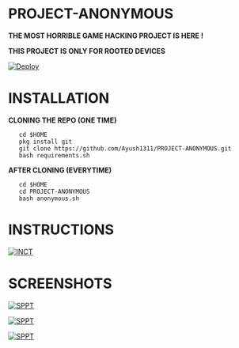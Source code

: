 # PROJECT-ANONYMOUS

**THE MOST HORRIBLE GAME HACKING PROJECT IS HERE !**

**THIS PROJECT IS ONLY FOR ROOTED DEVICES**

[![Deploy](https://telegra.ph/file/7ca5bc0f3e72ac82edb1f.jpg)](https://ayush1311.github.io/PROJECT-ANONYMOUS/)

# INSTALLATION

**CLONING THE REPO (ONE TIME)**

```
   cd $HOME
   pkg install git
   git clone https://github.com/Ayush1311/PROJECT-ANONYMOUS.git    
   bash requirements.sh
```

**AFTER CLONING (EVERYTIME)**
```
   cd $HOME
   cd PROJECT-ANONYMOUS
   bash anonymous.sh
```
# INSTRUCTIONS
[![INCT](https://telegra.ph/file/d1410d93afc95075703a9.png)]()

# SCREENSHOTS

[![SPPT](https://telegra.ph/file/c1d18c72958d5125f417d.png)]()

[![SPPT](https://telegra.ph/file/1e5f3fff17e722f6fe91c.png)]()

[![SPPT](https://telegra.ph/file/5578b046968fd9cba25f3.png)]()
